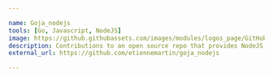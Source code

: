 ```yaml
---

name: Goja_nodejs
tools: [Go, Javascript, NodeJS]
image: https://github.githubassets.com/images/modules/logos_page/GitHub-Mark.png
description: Contributions to an open source repo that provides NodeJS APIs for a go based JS runtime.
external_url: https://github.com/etiennemartin/goja_nodejs

---
```

